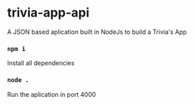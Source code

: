 # trivia-app-api

A JSON based aplication built in NodeJs to build a Trivia's App

### `npm i`

Install all dependencies

### `node .`

Run the aplication in port 4000
